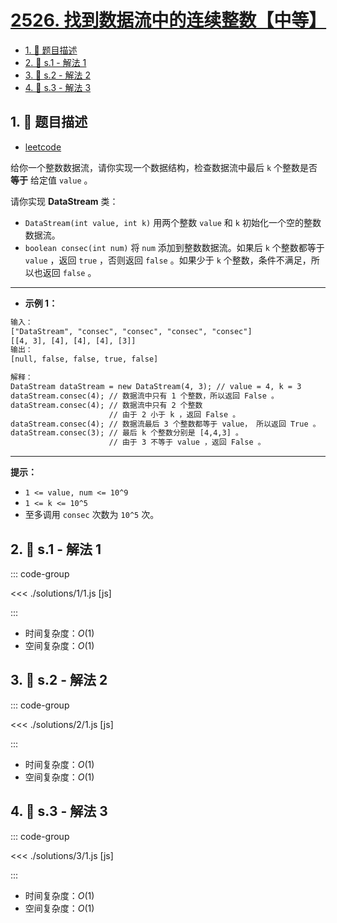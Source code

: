 # [2526. 找到数据流中的连续整数【中等】](https://github.com/tnotesjs/TNotes.leetcode/tree/main/notes/2526.%20%E6%89%BE%E5%88%B0%E6%95%B0%E6%8D%AE%E6%B5%81%E4%B8%AD%E7%9A%84%E8%BF%9E%E7%BB%AD%E6%95%B4%E6%95%B0%E3%80%90%E4%B8%AD%E7%AD%89%E3%80%91)

<!-- region:toc -->

- [1. 📝 题目描述](#1--题目描述)
- [2. 🎯 s.1 - 解法 1](#2--s1---解法-1)
- [3. 🎯 s.2 - 解法 2](#3--s2---解法-2)
- [4. 🎯 s.3 - 解法 3](#4--s3---解法-3)

<!-- endregion:toc -->

## 1. 📝 题目描述

- [leetcode](https://leetcode.cn/problems/find-consecutive-integers-from-a-data-stream/)

给你一个整数数据流，请你实现一个数据结构，检查数据流中最后 `k` 个整数是否 **等于** 给定值 `value` 。

请你实现 **DataStream** 类：

- `DataStream(int value, int k)` 用两个整数 `value` 和 `k` 初始化一个空的整数数据流。
- `boolean consec(int num)` 将 `num` 添加到整数数据流。如果后 `k` 个整数都等于 `value` ，返回 `true` ，否则返回 `false` 。如果少于 `k` 个整数，条件不满足，所以也返回 `false` 。

---

- **示例 1：**

```txt
输入：
["DataStream", "consec", "consec", "consec", "consec"]
[[4, 3], [4], [4], [4], [3]]
输出：
[null, false, false, true, false]

解释：
DataStream dataStream = new DataStream(4, 3); // value = 4, k = 3
dataStream.consec(4); // 数据流中只有 1 个整数，所以返回 False 。
dataStream.consec(4); // 数据流中只有 2 个整数
                      // 由于 2 小于 k ，返回 False 。
dataStream.consec(4); // 数据流最后 3 个整数都等于 value， 所以返回 True 。
dataStream.consec(3); // 最后 k 个整数分别是 [4,4,3] 。
                      // 由于 3 不等于 value ，返回 False 。
```

---

**提示：**

- `1 <= value, num <= 10^9`
- `1 <= k <= 10^5`
- 至多调用 `consec` 次数为 `10^5` 次。

## 2. 🎯 s.1 - 解法 1

::: code-group

<<< ./solutions/1/1.js [js]

:::

- 时间复杂度：$O(1)$
- 空间复杂度：$O(1)$

## 3. 🎯 s.2 - 解法 2

::: code-group

<<< ./solutions/2/1.js [js]

:::

- 时间复杂度：$O(1)$
- 空间复杂度：$O(1)$

## 4. 🎯 s.3 - 解法 3

::: code-group

<<< ./solutions/3/1.js [js]

:::

- 时间复杂度：$O(1)$
- 空间复杂度：$O(1)$
